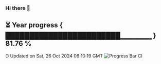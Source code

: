 ### Hi there 👋
⏳ Year progress { ████████████████████████▁▁▁▁▁▁ } 81.76 %
---
⏰ Updated on Sat, 26 Oct 2024 06:10:19 GMT
![Progress Bar CI](https://github.com/Moyi321/Moyi321/workflows/Progress%20Bar%20CI/badge.svg)
